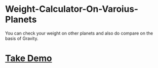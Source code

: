 # Weight-Calculator-On-Varoius-Planets
 You can check your weight on other planets and also do compare on the basis of Gravity.
 # [Take Demo](https://cosmoweight.netlify.app/)
